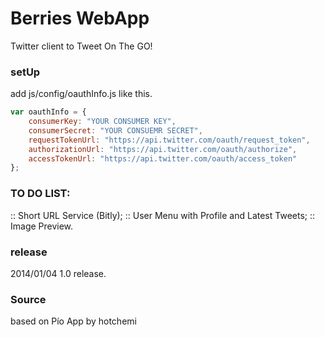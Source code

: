 Berries WebApp
===

Twitter client to Tweet On The GO!

### setUp
add js/config/oauthInfo.js like this.

``` javascript
var oauthInfo = {
    consumerKey: "YOUR CONSUMER KEY",
    consumerSecret: "YOUR CONSUEMR SECRET",
    requestTokenUrl: "https://api.twitter.com/oauth/request_token",
    authorizationUrl: "https://api.twitter.com/oauth/authorize",
    accessTokenUrl: "https://api.twitter.com/oauth/access_token"
};
```

### TO DO LIST:
:: Short URL Service (Bitly);
:: User Menu with Profile and Latest Tweets;
:: Image Preview.

### release
2014/01/04 1.0 release.

### Source
based on Pío App by hotchemi

